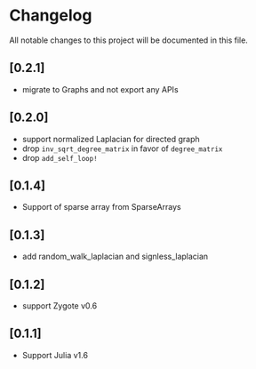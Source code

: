 # Changelog

All notable changes to this project will be documented in this file.

## [0.2.1]

- migrate to Graphs and not export any APIs

## [0.2.0]

- support normalized Laplacian for directed graph
- drop `inv_sqrt_degree_matrix` in favor of `degree_matrix`
- drop `add_self_loop!`

## [0.1.4]

- Support of sparse array from SparseArrays

## [0.1.3]

- add random_walk_laplacian and signless_laplacian

## [0.1.2]

- support Zygote v0.6

## [0.1.1]

- Support Julia v1.6

